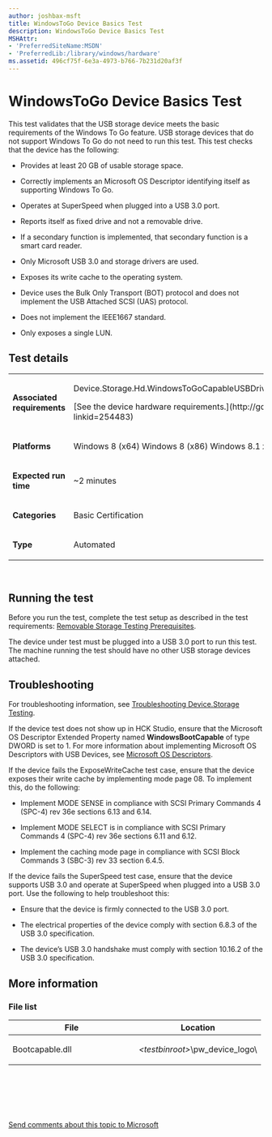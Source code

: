 ```yaml
---
author: joshbax-msft
title: WindowsToGo Device Basics Test
description: WindowsToGo Device Basics Test
MSHAttr:
- 'PreferredSiteName:MSDN'
- 'PreferredLib:/library/windows/hardware'
ms.assetid: 496cf75f-6e3a-4973-b766-7b231d20af3f
---
```


# WindowsToGo Device Basics Test


This test validates that the USB storage device meets the basic requirements of the Windows To Go feature. USB storage devices that do not support Windows To Go do not need to run this test. This test checks that the device has the following:

-   Provides at least 20 GB of usable storage space.

-   Correctly implements an Microsoft OS Descriptor identifying itself as supporting Windows To Go.

-   Operates at SuperSpeed when plugged into a USB 3.0 port.

-   Reports itself as fixed drive and not a removable drive.

-   If a secondary function is implemented, that secondary function is a smart card reader.

-   Only Microsoft USB 3.0 and storage drivers are used.

-   Exposes its write cache to the operating system.

-   Device uses the Bulk Only Transport (BOT) protocol and does not implement the USB Attached SCSI (UAS) protocol.

-   Does not implement the IEEE1667 standard.

-   Only exposes a single LUN.

## Test details


<table>
<colgroup>
<col width="50%" />
<col width="50%" />
</colgroup>
<tbody>
<tr class="odd">
<td><p><strong>Associated requirements</strong></p></td>
<td><p>Device.Storage.Hd.WindowsToGoCapableUSBDrive.WindowsToGoCapableUSBDrive</p>
<p>[See the device hardware requirements.](http://go.microsoft.com/fwlink/p/?linkid=254483)</p></td>
</tr>
<tr class="even">
<td><p><strong>Platforms</strong></p></td>
<td><p>Windows 8 (x64) Windows 8 (x86) Windows 8.1 x64 Windows 8.1 x86</p></td>
</tr>
<tr class="odd">
<td><p><strong>Expected run time</strong></p></td>
<td><p>~2 minutes</p></td>
</tr>
<tr class="even">
<td><p><strong>Categories</strong></p></td>
<td><p>Basic Certification</p></td>
</tr>
<tr class="odd">
<td><p><strong>Type</strong></p></td>
<td><p>Automated</p></td>
</tr>
</tbody>
</table>

 

## Running the test


Before you run the test, complete the test setup as described in the test requirements: [Removable Storage Testing Prerequisites](removable-storage-testing-prerequisites.md).

The device under test must be plugged into a USB 3.0 port to run this test. The machine running the test should have no other USB storage devices attached.

## Troubleshooting


For troubleshooting information, see [Troubleshooting Device.Storage Testing](troubleshooting-devicestorage-testing.md).

If the device test does not show up in HCK Studio, ensure that the Microsoft OS Descriptor Extended Property named **WindowsBootCapable** of type DWORD is set to 1. For more information about implementing Microsoft OS Descriptors with USB Devices, see [Microsoft OS Descriptors](http://msdn.microsoft.com/library/windows/hardware/gg463179.aspx).

If the device fails the ExposeWriteCache test case, ensure that the device exposes their write cache by implementing mode page 08. To implement this, do the following:

-   Implement MODE SENSE in compliance with SCSI Primary Commands 4 (SPC-4) rev 36e sections 6.13 and 6.14.

-   Implement MODE SELECT is in compliance with SCSI Primary Commands 4 (SPC-4) rev 36e sections 6.11 and 6.12.

-   Implement the caching mode page in compliance with SCSI Block Commands 3 (SBC-3) rev 33 section 6.4.5.

If the device fails the SuperSpeed test case, ensure that the device supports USB 3.0 and operate at SuperSpeed when plugged into a USB 3.0 port. Use the following to help troubleshoot this:

-   Ensure that the device is firmly connected to the USB 3.0 port.

-   The electrical properties of the device comply with section 6.8.3 of the USB 3.0 specification.

-   The device’s USB 3.0 handshake must comply with section 10.16.2 of the USB 3.0 specification.

## More information


### File list

<table>
<colgroup>
<col width="50%" />
<col width="50%" />
</colgroup>
<thead>
<tr class="header">
<th>File</th>
<th>Location</th>
</tr>
</thead>
<tbody>
<tr class="odd">
<td><p>Bootcapable.dll</p></td>
<td><p><em>&lt;testbinroot&gt;</em>\pw_device_logo\</p></td>
</tr>
</tbody>
</table>

 

 

 

[Send comments about this topic to Microsoft](mailto:wsddocfb@microsoft.com?subject=Documentation%20feedback%20%5Bp_hck\p_hck%5D:%20WindowsToGo%20Device%20Basics%20Test%20%20RELEASE:%20%284/27/2016%29&body=%0A%0APRIVACY%20STATEMENT%0A%0AWe%20use%20your%20feedback%20to%20improve%20the%20documentation.%20We%20don't%20use%20your%20email%20address%20for%20any%20other%20purpose,%20and%20we'll%20remove%20your%20email%20address%20from%20our%20system%20after%20the%20issue%20that%20you're%20reporting%20is%20fixed.%20While%20we're%20working%20to%20fix%20this%20issue,%20we%20might%20send%20you%20an%20email%20message%20to%20ask%20for%20more%20info.%20Later,%20we%20might%20also%20send%20you%20an%20email%20message%20to%20let%20you%20know%20that%20we've%20addressed%20your%20feedback.%0A%0AFor%20more%20info%20about%20Microsoft's%20privacy%20policy,%20see%20http://privacy.microsoft.com/default.aspx. "Send comments about this topic to Microsoft")




